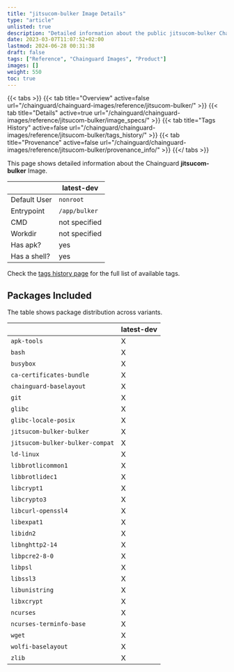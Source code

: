 ```yaml
---
title: "jitsucom-bulker Image Details"
type: "article"
unlisted: true
description: "Detailed information about the public jitsucom-bulker Chainguard Image."
date: 2023-03-07T11:07:52+02:00
lastmod: 2024-06-28 00:31:38
draft: false
tags: ["Reference", "Chainguard Images", "Product"]
images: []
weight: 550
toc: true
---
```


{{< tabs >}}
{{< tab title="Overview" active=false url="/chainguard/chainguard-images/reference/jitsucom-bulker/" >}}
{{< tab title="Details" active=true url="/chainguard/chainguard-images/reference/jitsucom-bulker/image_specs/" >}}
{{< tab title="Tags History" active=false url="/chainguard/chainguard-images/reference/jitsucom-bulker/tags_history/" >}}
{{< tab title="Provenance" active=false url="/chainguard/chainguard-images/reference/jitsucom-bulker/provenance_info/" >}}
{{</ tabs >}}

This page shows detailed information about the Chainguard **jitsucom-bulker** Image.

|              | latest-dev    |
|--------------|---------------|
| Default User | `nonroot`     |
| Entrypoint   | `/app/bulker` |
| CMD          | not specified |
| Workdir      | not specified |
| Has apk?     | yes           |
| Has a shell? | yes           |

Check the [tags history page](/chainguard/chainguard-images/reference/jitsucom-bulker/tags_history/) for the full list of available tags.

## Packages Included
The table shows package distribution across variants.

|                                 | latest-dev |
|---------------------------------|------------|
| `apk-tools`                     | X          |
| `bash`                          | X          |
| `busybox`                       | X          |
| `ca-certificates-bundle`        | X          |
| `chainguard-baselayout`         | X          |
| `git`                           | X          |
| `glibc`                         | X          |
| `glibc-locale-posix`            | X          |
| `jitsucom-bulker-bulker`        | X          |
| `jitsucom-bulker-bulker-compat` | X          |
| `ld-linux`                      | X          |
| `libbrotlicommon1`              | X          |
| `libbrotlidec1`                 | X          |
| `libcrypt1`                     | X          |
| `libcrypto3`                    | X          |
| `libcurl-openssl4`              | X          |
| `libexpat1`                     | X          |
| `libidn2`                       | X          |
| `libnghttp2-14`                 | X          |
| `libpcre2-8-0`                  | X          |
| `libpsl`                        | X          |
| `libssl3`                       | X          |
| `libunistring`                  | X          |
| `libxcrypt`                     | X          |
| `ncurses`                       | X          |
| `ncurses-terminfo-base`         | X          |
| `wget`                          | X          |
| `wolfi-baselayout`              | X          |
| `zlib`                          | X          |

